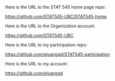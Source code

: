 Here is the URL to the STAT 545 home page repo:

https://github.com/STAT545-UBC/STAT545-home

Here is the URL to the Organization account:

https://github.com/STAT545-UBC

Here is the URL to my participation repo: 

https://github.com/qiyangqd/STAT545-participation

Here is the URL to my account:

https://github.com/qiyangqd
